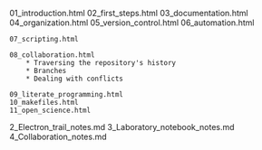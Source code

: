 01_introduction.html
02_first_steps.html
03_documentation.html
04_organization.html
05_version_control.html
06_automation.html

	07_scripting.html

	08_collaboration.html
		* Traversing the repository's history
		* Branches
		* Dealing with conflicts

	09_literate_programming.html
	10_makefiles.html
	11_open_science.html

2_Electron_trail_notes.md
3_Laboratory_notebook_notes.md
4_Collaboration_notes.md
